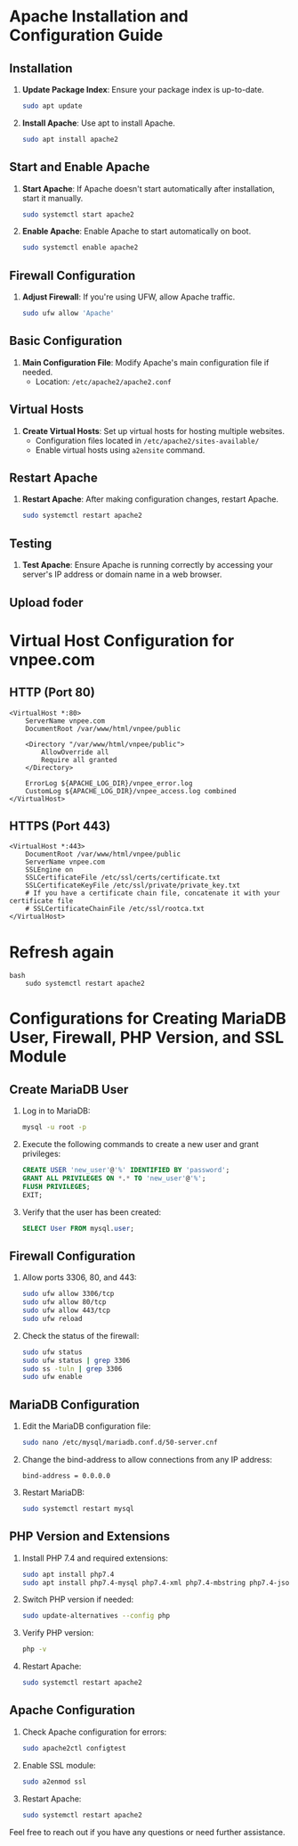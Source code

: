 # Apache Installation and Configuration Guide

## Installation

1. **Update Package Index**: Ensure your package index is up-to-date.
    ```bash
    sudo apt update
    ```

2. **Install Apache**: Use apt to install Apache.
    ```bash
    sudo apt install apache2
    ```

## Start and Enable Apache

1. **Start Apache**: If Apache doesn't start automatically after installation, start it manually.
    ```bash
    sudo systemctl start apache2
    ```

2. **Enable Apache**: Enable Apache to start automatically on boot.
    ```bash
    sudo systemctl enable apache2
    ```

## Firewall Configuration

1. **Adjust Firewall**: If you're using UFW, allow Apache traffic.
    ```bash
    sudo ufw allow 'Apache'
    ```

## Basic Configuration

1. **Main Configuration File**: Modify Apache's main configuration file if needed.
    - Location: `/etc/apache2/apache2.conf`

## Virtual Hosts

1. **Create Virtual Hosts**: Set up virtual hosts for hosting multiple websites.
    - Configuration files located in `/etc/apache2/sites-available/`
    - Enable virtual hosts using `a2ensite` command.

## Restart Apache

1. **Restart Apache**: After making configuration changes, restart Apache.
    ```bash
    sudo systemctl restart apache2
    ```

## Testing

1. **Test Apache**: Ensure Apache is running correctly by accessing your server's IP address or domain name in a web browser.


## Upload foder 

# Virtual Host Configuration for vnpee.com

## HTTP (Port 80)

```
<VirtualHost *:80>
    ServerName vnpee.com
    DocumentRoot /var/www/html/vnpee/public
    
    <Directory "/var/www/html/vnpee/public">
        AllowOverride all
        Require all granted
    </Directory>

    ErrorLog ${APACHE_LOG_DIR}/vnpee_error.log
    CustomLog ${APACHE_LOG_DIR}/vnpee_access.log combined
</VirtualHost>
```
## HTTPS (Port 443)
```
<VirtualHost *:443>
    DocumentRoot /var/www/html/vnpee/public
    ServerName vnpee.com
    SSLEngine on
    SSLCertificateFile /etc/ssl/certs/certificate.txt
    SSLCertificateKeyFile /etc/ssl/private/private_key.txt
    # If you have a certificate chain file, concatenate it with your certificate file
    # SSLCertificateChainFile /etc/ssl/rootca.txt
</VirtualHost>

```

# Refresh again

```
bash
    sudo systemctl restart apache2
```
# Configurations for Creating MariaDB User, Firewall, PHP Version, and SSL Module

## Create MariaDB User

1. Log in to MariaDB:
    ```bash
    mysql -u root -p
    ```

2. Execute the following commands to create a new user and grant privileges:
    ```sql
    CREATE USER 'new_user'@'%' IDENTIFIED BY 'password';
    GRANT ALL PRIVILEGES ON *.* TO 'new_user'@'%';
    FLUSH PRIVILEGES;
    EXIT;
    ```

3. Verify that the user has been created:
    ```sql
    SELECT User FROM mysql.user;
    ```

## Firewall Configuration

1. Allow ports 3306, 80, and 443:
    ```bash
    sudo ufw allow 3306/tcp
    sudo ufw allow 80/tcp
    sudo ufw allow 443/tcp
    sudo ufw reload
    ```

2. Check the status of the firewall:
    ```bash
    sudo ufw status
    sudo ufw status | grep 3306
    sudo ss -tuln | grep 3306
    sudo ufw enable
    ```

## MariaDB Configuration

1. Edit the MariaDB configuration file:
    ```bash
    sudo nano /etc/mysql/mariadb.conf.d/50-server.cnf
    ```

2. Change the bind-address to allow connections from any IP address:
    ```
    bind-address = 0.0.0.0
    ```

3. Restart MariaDB:
    ```bash
    sudo systemctl restart mysql
    ```

## PHP Version and Extensions

1. Install PHP 7.4 and required extensions:
    ```bash
    sudo apt install php7.4
    sudo apt install php7.4-mysql php7.4-xml php7.4-mbstring php7.4-json php7.4-curl php7.4-zip
    ```

2. Switch PHP version if needed:
    ```bash
    sudo update-alternatives --config php
    ```

3. Verify PHP version:
    ```bash
    php -v
    ```

4. Restart Apache:
    ```bash
    sudo systemctl restart apache2
    ```

## Apache Configuration

1. Check Apache configuration for errors:
    ```bash
    sudo apache2ctl configtest
    ```

2. Enable SSL module:
    ```bash
    sudo a2enmod ssl
    ```

3. Restart Apache:
    ```bash
    sudo systemctl restart apache2
    ```

Feel free to reach out if you have any questions or need further assistance.

